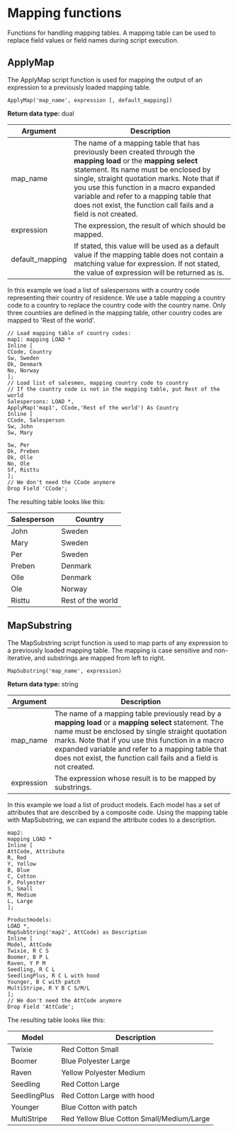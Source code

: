 # Mapping functions

 Functions for handling mapping tables. A mapping table can be used to replace field values or
 field names during script execution.

## ApplyMap

The ApplyMap script function is used for mapping the output of an expression to a
previously loaded mapping table.

`ApplyMap('map_name', expression [, default_mapping])`

**Return data type:** dual

| Argument | Description |
| - | - |
| map_name | The name of a mapping table that has previously been created through the **mapping load** or the **mapping select**  statement. Its name must be enclosed by single, straight quotation marks. Note that if you use this function in a macro expanded variable and refer to a mapping table that does not exist, the function call fails and a field is not created.|
| expression | The expression, the result of which should be mapped. |
| default_mapping | If stated, this value will be used as a default value if the mapping table does not contain a matching value for expression. If not stated, the value of expression will be returned as is. |

In this example we load a list of salespersons with a country code
representing their country of residence. We use a table mapping a
country code to a country to replace the country code with the country
name. Only three countries are defined in the mapping table, other
country codes are mapped to 'Rest of the
world'.

```qlik
// Load mapping table of country codes:
map1: mapping LOAD *
Inline [
CCode, Country
Sw, Sweden
Dk, Denmark
No, Norway
];
// Load list of salesmen, mapping country code to country
// If the country code is not in the mapping table, put Rest of the world
Salespersons: LOAD *,
ApplyMap('map1', CCode,'Rest of the world') As Country
Inline [
CCode, Salesperson
Sw, John
Sw, Mary
```

```qlik
Sw, Per
Dk, Preben
Dk, Olle
No, Ole
Sf, Risttu
];
// We don't need the CCode anymore
Drop Field 'CCode';
```

The resulting table looks like this:

| Salesperson | Country           |
| ----------- | ----------------- |
| John        | Sweden            |
| Mary        | Sweden            |
| Per         | Sweden            |
| Preben      | Denmark           |
| Olle        | Denmark           |
| Ole         | Norway            |
| Risttu      | Rest of the world |

## MapSubstring

The MapSubstring script function is used to map parts of any expression to a previously
loaded mapping table. The mapping is case sensitive and non-iterative,
and substrings are mapped from left to right.

`MapSubstring('map_name', expression)`

**Return data type:** string

| Argument | Description |
| - | - |
| map_name | The name of a mapping table previously read by a  **mapping load** or a **mapping select**  statement. The name must be enclosed by single straight quotation marks. Note that if you use this function in a macro expanded variable and refer to a mapping table that does not exist, the function call fails and a field is not created. |
| expression | The expression whose result is to be mapped by substrings. |

In this example we load a list of product models. Each model has a set
of attributes that are described by a composite code. Using the mapping
table with MapSubstring, we can expand the attribute codes to a
description.

```qlik
map2:
mapping LOAD *
Inline [
AttCode, Attribute
R, Red
Y, Yellow
B, Blue
C, Cotton
P, Polyester
S, Small
M, Medium
L, Large
];

Productmodels:
LOAD *,
MapSubString('map2', AttCode) as Description
Inline [
Model, AttCode
Twixie, R C S
Boomer, B P L
Raven, Y P M
Seedling, R C L
SeedlingPlus, R C L with hood
Younger, B C with patch
MultiStripe, R Y B C S/M/L
];
// We don't need the AttCode anymore
Drop Field 'AttCode';
````

The resulting table looks like this:

| Model        | Description                               |
| ------------ | ----------------------------------------- |
| Twixie       | Red Cotton Small                          |
| Boomer       | Blue Polyester Large                      |
| Raven        | Yellow Polyester Medium                   |
| Seedling     | Red Cotton Large                          |
| SeedlingPlus | Red Cotton Large with hood                |
| Younger      | Blue Cotton with patch                    |
| MultiStripe  | Red Yellow Blue Cotton Small/Medium/Large |
